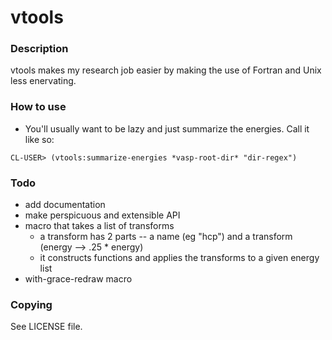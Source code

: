 # vtools

### Description
vtools makes my research job easier by making the use of Fortran and Unix less enervating.

### How to use
- You'll usually want to be lazy and just summarize the energies. Call it like so:

<pre><code>CL-USER> (vtools:summarize-energies *vasp-root-dir* "dir-regex")</code></pre>


### Todo
- add documentation
- make perspicuous and extensible API
- macro that takes a list of transforms
    - a transform has 2 parts -- a name (eg "hcp") and a transform (energy --> .25 * energy)
    - it constructs functions and applies the transforms to a given energy list
- with-grace-redraw macro

### Copying
See LICENSE file.



